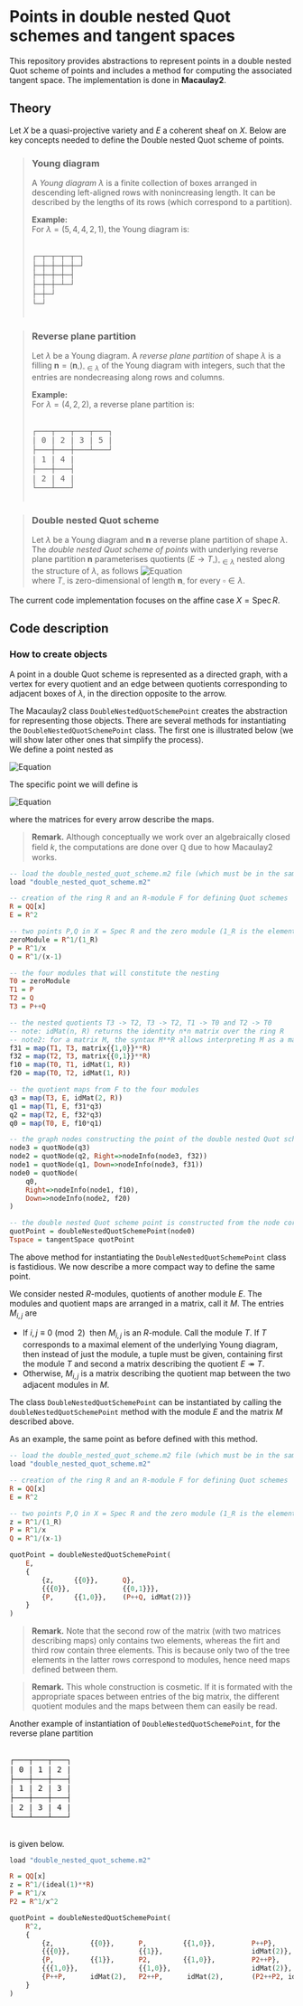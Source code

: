 # Points in double nested Quot schemes and tangent spaces

This repository provides abstractions to represent points in a double nested Quot scheme of points and includes a method for computing the associated tangent space. The implementation is done in **Macaulay2**.


## Theory

Let $X$ be a quasi-projective variety and $E$ a coherent sheaf on $X$.
Below are key concepts needed to define the Double nested Quot scheme of points.

> ### Young diagram
> A *Young diagram* $\lambda$ is a finite collection of boxes arranged in descending left-aligned rows with nonincreasing length.
> It can be described by the lengths of its rows (which correspond to a partition).
> 
> **Example:**\
> For $\lambda = (5,4,4,2,1)$, the Young diagram is:
> <pre>
> <div style="line-height: 1.2;">
> ┌─┬─┬─┬─┬─┐
> ├─┼─┼─┼─┼─┘
> ├─┼─┼─┼─┤
> ├─┼─┼─┴─┘
> ├─┼─┘
> └─┘
> </div>
> </pre>



> ### Reverse plane partition
> Let $\lambda$ be a Young diagram.
> A *reverse plane partition* of shape $\lambda$ is a filling $\boldsymbol{n} = (\boldsymbol{n}_\square)_{\square\in\lambda}$ of the Young diagram with integers, such that the entries are nondecreasing along rows and columns.
>
> **Example:**\
> For $\lambda=(4,2,2)$, a reverse plane partition is:
> <pre>
> <div style="line-height: 1.2;">
> ┌───┬───┬───┬───┐
> | 0 | 2 | 3 | 5 |
> ├───┼───┼───┴───┘
> | 1 | 4 |
> ├───┼───┤
> | 2 | 4 |
> └───┴───┘
> </div>
> </pre>




> ### Double nested Quot scheme
> Let $\lambda$ be a Young diagram and $\boldsymbol{n}$ a reverse plane partition of shape $\lambda$.
> The *double nested Quot scheme of points* with underlying reverse plane partition $\boldsymbol{n}$ parameterises quotients $(E\rightarrow T_\square)_{\square\in\lambda}$ nested along the structure of $\lambda$, as follows
> ![Equation](https://latex.codecogs.com/svg.image?\color{White}%5Cbegin%7Bmatrix%7DT_%7B0,0%7D&%5Cleftarrow&T_%7B1,0%7D&%5Cleftarrow&T_%7B2,0%7D&%5Cleftarrow&T_%7B3,0%7D&%5Cleftarrow&%5Cdots%5C%5C%5Cuparrow&&%5Cuparrow&&%5Cuparrow&&%5Cuparrow%5C%5CT_%7B0,1%7D&%5Cleftarrow&T_%7B1,1%7D&%5Cleftarrow&T_%7B2,1%7D&%5Cleftarrow&T_%7B3,1%7D&%5Cleftarrow&%5Cdots%5C%5C%5Cuparrow&&%5Cuparrow&&%5Cuparrow&&%5Cuparrow%5C%5CT_%7B0,2%7D&%5Cleftarrow&T_%7B1,2%7D&%5Cleftarrow&T_%7B2,2%7D&%5Cleftarrow&%5Cddots%5C%5C%5Cuparrow&&%5Cuparrow&&%5Cuparrow%5C%5C%5Cvdots&&%5Cvdots&&%5Cvdots%5Cend%7Bmatrix%7D)\
> where $T_\square$ is zero-dimensional of length $\boldsymbol{n}_\square$ for every $\square\in\lambda$.


The current code implementation focuses on the affine case $X = \mathrm{Spec}\, R$.

<!-- TODO: tangent space -->



## Code description


### How to create objects

A point in a double Quot scheme is represented as a directed graph, with a vertex for every 
quotient and an edge between quotients corresponding to adjacent boxes of $\lambda$,
in the direction opposite to the arrow.

The Macaulay2 class `DoubleNestedQuotSchemePoint` creates the abstraction for representing 
those objects.
There are several methods for instantiating the `DoubleNestedQuotSchemePoint` class.
The first one is illustrated below (we will show later 
other ones that simplify the process).\
We define a point nested as 
<!-- $$
\begin{matrix}
    T_0 & \leftarrow & T_1\\
    \uparrow && \uparrow\\
    T_2 & \leftarrow & T_3.
\end{matrix}
$$ -->
![Equation](https://latex.codecogs.com/svg.image?\color{White}%5Cbegin%7Bmatrix%7DT_0&%5Cleftarrow&T_1%5C%5C%5Cuparrow&&%5Cuparrow%5C%5CT_2&%5Cleftarrow&T_3.%5Cend%7Bmatrix%7D)

The specific point we will define is

![Equation](https://latex.codecogs.com/svg.image?\color{White}%5Cbegin%7Bmatrix%7D&&%5Cbegin%7Bpmatrix%7D0%5Cend%7Bpmatrix%7D%5C%5C&0&%5Cleftarrow&%5Cfrac%7Bk%5Bx%5D%7D%7Bx%7D%5C%5C%5Cbegin%7Bpmatrix%7D0%5Cend%7Bpmatrix%7D&%5Cuparrow&&%5Cuparrow&%5Cbegin%7Bpmatrix%7D1&0%5Cend%7Bpmatrix%7D%5C%5C&%5Cfrac%7Bk%5Bx%5D%7D%7Bx-1%7D&%5Cleftarrow&%5Cfrac%7Bk%5Bx%5D%7D%7Bx%7D%5Coplus%5Cfrac%7Bk%5Bx%5D%7D%7Bx-1%7D%5C%5C&&%5Cbegin%7Bpmatrix%7D0&1%5Cend%7Bpmatrix%7D%5C%5C&&&&%5Cnwarrow&%5Cbegin%7Bpmatrix%7D1&0%5C%5C0&1%5Cend%7Bpmatrix%7D%5C%5C&&&&&k%5Bx%5D%5E2%5Cend%7Bmatrix%7D)


<!-- $$
\begin{matrix}
    && \begin{pmatrix}0\end{pmatrix}\\
    &0 & \leftarrow & \frac{k[x]}{x}\\
    \begin{pmatrix}0\end{pmatrix} & \uparrow && \uparrow & \begin{pmatrix}1&0\end{pmatrix}\\
    &\frac{k[x]}{x-1} & \leftarrow & \frac{k[x]}{x} \oplus \frac{k[x]}{x-1}\\
    && \begin{pmatrix}0&1\end{pmatrix}\\
    &&&&\nwarrow & \begin{pmatrix}1&0\\0&1\end{pmatrix}\\
    &&&&& k[x]^2
\end{matrix}
$$ -->
where the matrices for every arrow describe the maps.

> **Remark.** Although conceptually we work over an algebraically closed field $k$, the computations are done over $\mathbb{Q}$ due to how Macaulay2 works.


```haskell
-- load the double_nested_quot_scheme.m2 file (which must be in the same directory)
load "double_nested_quot_scheme.m2"

-- creation of the ring R and an R-module F for defining Quot schemes
R = QQ[x]
E = R^2

-- two points P,Q in X = Spec R and the zero module (1_R is the element 1 in the ring R)
zeroModule = R^1/(1_R)
P = R^1/x
Q = R^1/(x-1)

-- the four modules that will constitute the nesting
T0 = zeroModule
T1 = P
T2 = Q
T3 = P++Q

-- the nested quotients T3 -> T2, T3 -> T2, T1 -> T0 and T2 -> T0
-- note: idMat(n, R) returns the identity n*n matrix over the ring R
-- note2: for a matrix M, the syntax M**R allows interpreting M as a matrix over R
f31 = map(T1, T3, matrix{{1,0}}**R)
f32 = map(T2, T3, matrix{{0,1}}**R)
f10 = map(T0, T1, idMat(1, R))
f20 = map(T0, T2, idMat(1, R))

-- the quotient maps from F to the four modules
q3 = map(T3, E, idMat(2, R))
q1 = map(T1, E, f31*q3)
q2 = map(T2, E, f32*q3)
q0 = map(T0, E, f10*q1)

-- the graph nodes constructing the point of the double nested Quot scheme
node3 = quotNode(q3)
node2 = quotNode(q2, Right=>nodeInfo(node3, f32))
node1 = quotNode(q1, Down=>nodeInfo(node3, f31))
node0 = quotNode(
    q0, 
    Right=>nodeInfo(node1, f10),
    Down=>nodeInfo(node2, f20)
)

-- the double nested Quot scheme point is constructed from the node corresponding to the unique minimal element of the Young diagram
quotPoint = doubleNestedQuotSchemePoint(node0)
Tspace = tangentSpace quotPoint
```


The above method for instantiating the `DoubleNestedQuotSchemePoint` class is fastidious.
We now describe a more compact way to define the same point.

We consider nested $R$-modules, quotients of another module $E$.
The modules and quotient maps are arranged in a matrix, call it $M$.
The entries $M_{i,j}$ are
- If $i,j \equiv 0 \pmod 2\:$ then $M_{i,j}$ is an $R$-module. Call the module $T$.
If $T$ corresponds to a maximal element of the underlying Young diagram, then instead of
just the module, a tuple must be given, containing first the module $T$ and second a matrix
describing the quotient $E \twoheadrightarrow T$.
- Otherwise, $M_{i,j}$ is a matrix describing the quotient map between the two adjacent modules in $M$.

The class `DoubleNestedQuotSchemePoint` can be instantiated by calling the `doubleNestedQuotSchemePoint` method with the module $E$ and the matrix $M$ described above.

As an example, the same point as before defined with this method.

```haskell
-- load the double_nested_quot_scheme.m2 file (which must be in the same directory)
load "double_nested_quot_scheme.m2"

-- creation of the ring R and an R-module F for defining Quot schemes
R = QQ[x]
E = R^2

-- two points P,Q in X = Spec R and the zero module (1_R is the element 1 in the ring R)
z = R^1/(1_R)
P = R^1/x
Q = R^1/(x-1)

quotPoint = doubleNestedQuotSchemePoint(
    E,
    {
        {z,     {{0}},      Q},
        {{{0}},             {{0,1}}},
        {P,     {{1,0}},    (P++Q, idMat(2))}
    }
)
```

> **Remark.** Note that the second row of the matrix (with two matrices describing maps) only contains two elements, whereas the firt and third row contain three elements. This is because only two of the tree elements in the latter rows correspond to modules, hence need maps defined between them.

> **Remark.** This whole construction is cosmetic. If it is formated with the appropriate spaces between entries of the big matrix, the different quotient modules and the maps between them can easily be read.

Another example of instantiation of `DoubleNestedQuotSchemePoint`, for the reverse plane partition
<pre>
<div style="line-height: 1.2;">
┌───┬───┬───┐
| 0 | 1 | 2 |
├───┼───┼───┤
| 1 | 2 | 3 |
├───┼───┼───┤
| 2 | 3 | 4 |
└───┴───┴───┘
</div>
</pre>
is given below.


```haskell
load "double_nested_quot_scheme.m2"

R = QQ[x]
z = R^1/(ideal(1)**R)
P = R^1/x
P2 = R^1/x^2

quotPoint = doubleNestedQuotSchemePoint(
    R^2,
    {
        {z,         {{0}},      P,         {{1,0}},         P++P},
        {{{0}},                 {{1}},                      idMat(2)},
        {P,         {{1}},      P2,        {{1,0}},         P2++P},
        {{{1,0}},               {{1,0}},                    idMat(2)},
        {P++P,      idMat(2),   P2++P,      idMat(2),       (P2++P2, idMat(2))}
    }
)
```

<!-- TODO: special cases of nested Quot schemes and nested Hilbert schemes -->